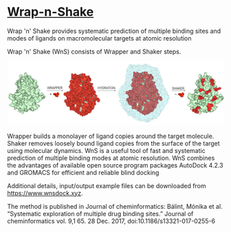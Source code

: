# [Wrap-n-Shake](https://www.wnsdock.xyz) 


Wrap 'n' Shake provides systematic prediction of multiple binding sites and modes of ligands on macromolecular targets at atomic resolution

Wrap 'n' Shake (WnS) consists of Wrapper and Shaker steps. 

![Alt text](https://github.com/drmonikabalint/Wrap-n-Shake/blob/master/picture/wns.png "Wrap'n'Shake")

Wrapper builds a monolayer of ligand copies around the target molecule. Shaker removes loosely bound ligand copies from the surface of the target using molecular dynamics. WnS is a useful tool of fast and systematic prediction of multiple binding modes at atomic resolution. WnS combines the advantages of available open source program packages AutoDock 4.2.3 and GROMACS for efficient and reliable blind docking

Additional details, input/output example files can be downloaded from https://www.wnsdock.xyz.

The method is published in Journal of cheminformatics:
Bálint, Mónika et al. “Systematic exploration of multiple drug binding sites.” Journal of cheminformatics vol. 9,1 65. 28 Dec. 2017, doi:10.1186/s13321-017-0255-6
